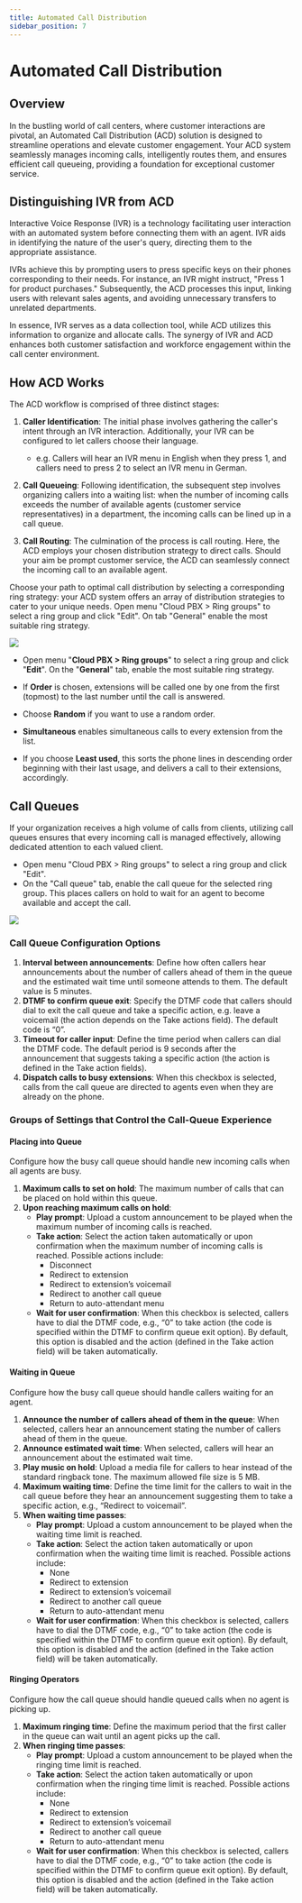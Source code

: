 ```yaml
---
title: Automated Call Distribution
sidebar_position: 7
---
```


# Automated Call Distribution

## Overview

In the bustling world of call centers, where customer interactions are pivotal, an Automated Call Distribution (ACD) solution is designed to streamline operations and elevate customer engagement. Your ACD system seamlessly manages incoming calls, intelligently routes them, and ensures efficient call queueing, providing a foundation for exceptional customer service.

## Distinguishing IVR from ACD

Interactive Voice Response (IVR) is a technology facilitating user interaction with an automated system before connecting them with an agent. IVR aids in identifying the nature of the user's query, directing them to the appropriate assistance.

IVRs achieve this by prompting users to press specific keys on their phones corresponding to their needs. For instance, an IVR might instruct, "Press 1 for product purchases." Subsequently, the ACD processes this input, linking users with relevant sales agents, and avoiding unnecessary transfers to unrelated departments.

In essence, IVR serves as a data collection tool, while ACD utilizes this information to organize and allocate calls. The synergy of IVR and ACD enhances both customer satisfaction and workforce engagement within the call center environment.

## How ACD Works

The ACD workflow is comprised of three distinct stages:

1. **Caller Identification**: The initial phase involves gathering the caller's intent through an IVR interaction. Additionally, your IVR can be configured to let callers choose their language.
    - e.g. Callers will hear an IVR menu in English when they press 1, and callers need to press 2 to select an IVR menu in German.

2. **Call Queueing**: Following identification, the subsequent step involves organizing callers into a waiting list: when the number of incoming calls exceeds the number of available agents (customer service representatives) in a department, the incoming calls can be lined up in a call queue.

3. **Call Routing**: The culmination of the process is call routing. Here, the ACD employs your chosen distribution strategy to direct calls. Should your aim be prompt customer service, the ACD can seamlessly connect the incoming call to an available agent.

Choose your path to optimal call distribution by selecting a corresponding ring strategy: your ACD system offers an array of distribution strategies to cater to your unique needs. Open menu "Cloud PBX > Ring groups" to select a ring group and click "Edit". On tab "General" enable the most suitable ring strategy.

![](./img/automated-call-distribution-img/01.png)

 - Open menu "**Cloud PBX > Ring groups**" to select a ring group and click "**Edit**". On the "**General**" tab, enable the most suitable ring strategy.

- If **Order** is chosen, extensions will be called one by one from the first (topmost) to the last number until the call is answered.

- Choose **Random** if you want to use a random order.
- **Simultaneous** enables simultaneous calls to every extension from the list.

- If you choose **Least used**, this sorts the phone lines in descending order beginning with their last usage, and delivers a call to their extensions, accordingly.

## Call Queues

If your organization receives a high volume of calls from clients, utilizing call queues ensures that every incoming call is managed effectively, allowing dedicated attention to each valued client.

- Open menu "Cloud PBX > Ring groups" to select a ring group and click "Edit".
- On the "Call queue" tab, enable the call queue for the selected ring group. This places callers on hold to wait for an agent to become available and accept the call.

![](./img/automated-call-distribution-img/2.png)


### Call Queue Configuration Options

1. **Interval between announcements**: Define how often callers hear announcements about the number of callers ahead of them in the queue and the estimated wait time until someone attends to them. The default value is 5 minutes.
2. **DTMF to confirm queue exit**: Specify the DTMF code that callers should dial to exit the call queue and take a specific action, e.g. leave a voicemail (the action depends on the Take actions field). The default code is “0”.
3. **Timeout for caller input**: Define the time period when callers can dial the DTMF code. The default period is 9 seconds after the announcement that suggests taking a specific action (the action is defined in the Take action fields).
4. **Dispatch calls to busy extensions**: When this checkbox is selected, calls from the call queue are directed to agents even when they are already on the phone.

### Groups of Settings that Control the Call-Queue Experience

#### Placing into Queue

Configure how the busy call queue should handle new incoming calls when all agents are busy.

1. **Maximum calls to set on hold**: The maximum number of calls that can be placed on hold within this queue.
2. **Upon reaching maximum calls on hold**:
    - **Play prompt**: Upload a custom announcement to be played when the maximum number of incoming calls is reached.
    - **Take action**: Select the action taken automatically or upon confirmation when the maximum number of incoming calls is reached. Possible actions include:
        - Disconnect
        - Redirect to extension
        - Redirect to extension’s voicemail
        - Redirect to another call queue
        - Return to auto-attendant menu
    - **Wait for user confirmation**: When this checkbox is selected, callers have to dial the DTMF code, e.g., “0” to take action (the code is specified within the DTMF to confirm queue exit option). By default, this option is disabled and the action (defined in the Take action field) will be taken automatically.

#### Waiting in Queue

Configure how the busy call queue should handle callers waiting for an agent.

1. **Announce the number of callers ahead of them in the queue**: When selected, callers hear an announcement stating the number of callers ahead of them in the queue.
2. **Announce estimated wait time**: When selected, callers will hear an announcement about the estimated wait time.
3. **Play music on hold**: Upload a media file for callers to hear instead of the standard ringback tone. The maximum allowed file size is 5 MB.
4. **Maximum waiting time**: Define the time limit for the callers to wait in the call queue before they hear an announcement suggesting them to take a specific action, e.g., “Redirect to voicemail”.
5. **When waiting time passes**:
    - **Play prompt**: Upload a custom announcement to be played when the waiting time limit is reached.
    - **Take action**: Select the action taken automatically or upon confirmation when the waiting time limit is reached. Possible actions include:
        - None
        - Redirect to extension
        - Redirect to extension’s voicemail
        - Redirect to another call queue
        - Return to auto-attendant menu
    - **Wait for user confirmation**: When this checkbox is selected, callers have to dial the DTMF code, e.g., “0” to take action (the code is specified within the DTMF to confirm queue exit option). By default, this option is disabled and the action (defined in the Take action field) will be taken automatically.

#### Ringing Operators

Configure how the call queue should handle queued calls when no agent is picking up.

1. **Maximum ringing time**: Define the maximum period that the first caller in the queue can wait until an agent picks up the call.
2. **When ringing time passes**:
    - **Play prompt**: Upload a custom announcement to be played when the ringing time limit is reached.
    - **Take action**: Select the action taken automatically or upon confirmation when the ringing time limit is reached. Possible actions include:
        - None
        - Redirect to extension
        - Redirect to extension’s voicemail
        - Redirect to another call queue
        - Return to auto-attendant menu
    - **Wait for user confirmation**: When this checkbox is selected, callers have to dial the DTMF code, e.g., “0” to take action (the code is specified within the DTMF to confirm queue exit option). By default, this option is disabled and the action (defined in the Take action field) will be taken automatically.